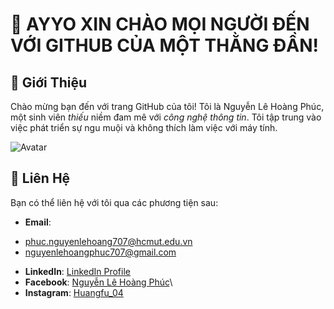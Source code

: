 # 👋 AYYO XIN CHÀO MỌI NGƯỜI ĐẾN VỚI GITHUB CỦA MỘT THẰNG ĐẦN!

## 📝 Giới Thiệu
Chào mừng bạn đến với trang GitHub của tôi! Tôi là Nguyễn Lê Hoàng Phúc, một sinh viên *thiếu* niềm đam mê với *công nghệ thông tin*. Tôi tập trung vào việc phát triển sự ngu muội và không thích làm việc với máy tính.

![Avatar](https://example.com/avatar.png) <!-- Thay URL bằng đường dẫn đến hình ảnh của bạn -->

## 💬 Liên Hệ
Bạn có thể liên hệ với tôi qua các phương tiện sau:

- **Email**:
 + [phuc.nguyenlehoang707@hcmut.edu.vn](mailto:phuc.nguyenlehoang707@hcmut.edu.vn)
 + [nguyenlehoangphuc707@gmail.com](mailto:nguyenlehoangphuc707@gmail.com)
- **LinkedIn**: [LinkedIn Profile](https://www.linkedin.com/in/your-profile)
- **Facebook**: [Nguyễn Lê Hoàng Phúc](https://www.facebook.com/profile.php?id=100036869183564)\
- **Instagram**: [Huangfu_04](https://www.instagram.com/huangfu_04/)
